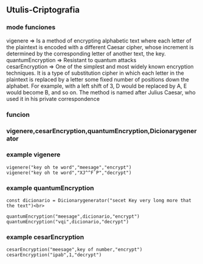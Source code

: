 ## Utulis-Criptografia

### mode funciones
vigenere =>  Is a method of encrypting alphabetic text where each letter of the plaintext is encoded with a different Caesar cipher, whose increment is determined by the corresponding letter of another text, the key.<br>
quantumEncryption => Resistant to quantum attacks<br>
cesarEncryption => One of the simplest and most widely known encryption techniques. It is a type of substitution cipher in which each letter in the plaintext is replaced by a letter some fixed number of positions down the alphabet. For example, with a left shift of 3, D would be replaced by A, E would become B, and so on. The method is named after Julius Caesar, who used it in his private correspondence<br>

### funcion 
### vigenere,cesarEncryption,quantumEncryption,Dicionarygenerator
### example  vigenere
```
vigenere("key oh te word","meesage","encrypt")
vigenere("key oh te word","XJ^^F`P","decrypt")
```
### example  quantumEncryption
```
const dicionario = Dicionarygenerator("secet Key very long more that the text")<br>

quantumEncryption("meesage",dicionario,"encrypt")
quantumEncryption("vqi",dicionario,"decrypt")
```
### example  cesarEncryption
```
cesarEncryption("meesage",key of number,"encrypt")
cesarEncryption("ipab",1,"decrypt")
```